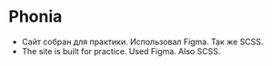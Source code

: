 # Phonia

- Сайт собран для практики. Использовал Figma. Так же SCSS.
 - The site is built for practice. Used Figma. Also SCSS.
